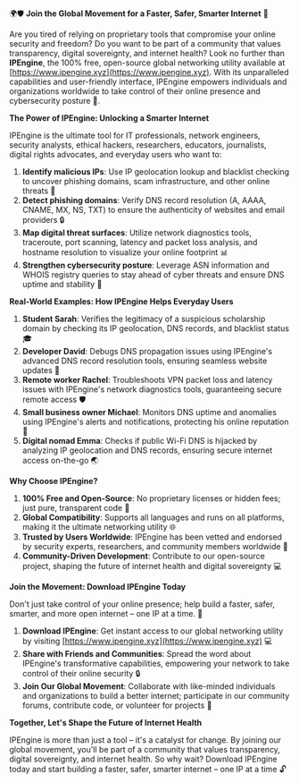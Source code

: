🌍🛡️ **Join the Global Movement for a Faster, Safer, Smarter Internet** 🚀

Are you tired of relying on proprietary tools that compromise your online security and freedom? Do you want to be part of a community that values transparency, digital sovereignty, and internet health? Look no further than **IPEngine**, the 100% free, open-source global networking utility available at [https://www.ipengine.xyz](https://www.ipengine.xyz). With its unparalleled capabilities and user-friendly interface, IPEngine empowers individuals and organizations worldwide to take control of their online presence and cybersecurity posture 🔐.

**The Power of IPEngine: Unlocking a Smarter Internet**

IPEngine is the ultimate tool for IT professionals, network engineers, security analysts, ethical hackers, researchers, educators, journalists, digital rights advocates, and everyday users who want to:

1. **Identify malicious IPs**: Use IP geolocation lookup and blacklist checking to uncover phishing domains, scam infrastructure, and other online threats 🚫
2. **Detect phishing domains**: Verify DNS record resolution (A, AAAA, CNAME, MX, NS, TXT) to ensure the authenticity of websites and email providers 🔒
3. **Map digital threat surfaces**: Utilize network diagnostics tools, traceroute, port scanning, latency and packet loss analysis, and hostname resolution to visualize your online footprint 📊
4. **Strengthen cybersecurity posture**: Leverage ASN information and WHOIS registry queries to stay ahead of cyber threats and ensure DNS uptime and stability 💪

**Real-World Examples: How IPEngine Helps Everyday Users**

1. **Student Sarah**: Verifies the legitimacy of a suspicious scholarship domain by checking its IP geolocation, DNS records, and blacklist status 🎓
2. **Developer David**: Debugs DNS propagation issues using IPEngine's advanced DNS record resolution tools, ensuring seamless website updates 🔌
3. **Remote worker Rachel**: Troubleshoots VPN packet loss and latency issues with IPEngine's network diagnostics tools, guaranteeing secure remote access 🛡️
4. **Small business owner Michael**: Monitors DNS uptime and anomalies using IPEngine's alerts and notifications, protecting his online reputation 💼
5. **Digital nomad Emma**: Checks if public Wi-Fi DNS is hijacked by analyzing IP geolocation and DNS records, ensuring secure internet access on-the-go 🌏

**Why Choose IPEngine?**

1. **100% Free and Open-Source**: No proprietary licenses or hidden fees; just pure, transparent code 📖
2. **Global Compatibility**: Supports all languages and runs on all platforms, making it the ultimate networking utility 🌐
3. **Trusted by Users Worldwide**: IPEngine has been vetted and endorsed by security experts, researchers, and community members worldwide 🔑
4. **Community-Driven Development**: Contribute to our open-source project, shaping the future of internet health and digital sovereignty 💻

**Join the Movement: Download IPEngine Today**

Don't just take control of your online presence; help build a faster, safer, smarter, and more open internet – one IP at a time. 🚀

1. **Download IPEngine**: Get instant access to our global networking utility by visiting [https://www.ipengine.xyz](https://www.ipengine.xyz) 💻
2. **Share with Friends and Communities**: Spread the word about IPEngine's transformative capabilities, empowering your network to take control of their online security 🔒
3. **Join Our Global Movement**: Collaborate with like-minded individuals and organizations to build a better internet; participate in our community forums, contribute code, or volunteer for projects 💼

**Together, Let's Shape the Future of Internet Health**

IPEngine is more than just a tool – it's a catalyst for change. By joining our global movement, you'll be part of a community that values transparency, digital sovereignty, and internet health. So why wait? Download IPEngine today and start building a faster, safer, smarter internet – one IP at a time 🔓